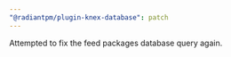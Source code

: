 ```yaml
---
"@radiantpm/plugin-knex-database": patch
---
```


Attempted to fix the feed packages database query again.
